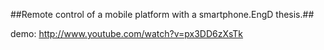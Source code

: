 ##Remote control of a mobile platform with a smartphone.EngD thesis.##

demo: http://www.youtube.com/watch?v=px3DD6zXsTk
